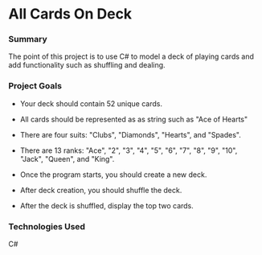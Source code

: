 # All Cards On Deck

### Summary

The point of this project is to use C# to model a deck of playing cards and add functionality such as shuffling and dealing.

### Project Goals

- Your deck should contain 52 unique cards.
- All cards should be represented as as string such as "Ace of Hearts"
- There are four suits: "Clubs", "Diamonds", "Hearts", and "Spades".
- There are 13 ranks: "Ace", "2", "3", "4", "5", "6", "7", "8", "9", "10", "Jack", "Queen", and "King".

- Once the program starts, you should create a new deck.
- After deck creation, you should shuffle the deck.
- After the deck is shuffled, display the top two cards.

### Technologies Used

C#
